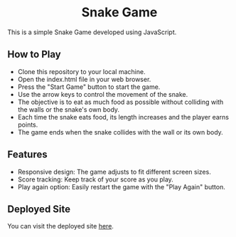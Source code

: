 <h1 align="center"> Snake Game </h1>
This is a simple Snake Game developed using JavaScript.

## __How to Play__
* Clone this repository to your local machine.
* Open the index.html file in your web browser.
* Press the "Start Game" button to start the game.
* Use the arrow keys to control the movement of the snake.
* The objective is to eat as much food as possible without colliding with the walls or the snake's own body.
* Each time the snake eats food, its length increases and the player earns points.
* The game ends when the snake collides with the wall or its own body.

## __Features__
* Responsive design: The game adjusts to fit different screen sizes.
* Score tracking: Keep track of your score as you play.
* Play again option: Easily restart the game with the "Play Again" button.

## Deployed Site
You can visit the deployed site [here](snake-game-opal-five.vercel.app).
